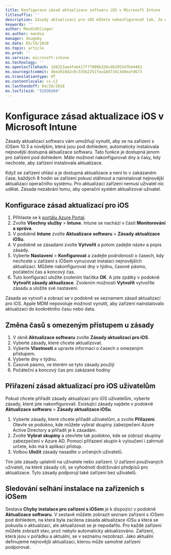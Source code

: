 ```yaml
---
title: Konfigurace zásad aktualizace softwaru iOS v Microsoft Intune
titlesuffix: ''
description: Zásady aktualizací pro iOS můžete nakonfigurovat tak, že donutíte zařízení s iOSem, která jsou pod dohledem, aby automaticky instalovala nejnovější dostupnou aktualizaci softwaru.
keywords: ''
author: MandiOhlinger
ms.author: mandia
manager: dougeby
ms.date: 03/19/2018
ms.topic: article
ms.prod: ''
ms.service: microsoft-intune
ms.technology: ''
ms.openlocfilehash: 1d4223ae4feb417f77909b320cd0295347b44461
ms.sourcegitcommit: dbea918d2c0c335b2251fea18d7341340eafd673
ms.translationtype: HT
ms.contentlocale: cs-CZ
ms.lasthandoff: 04/26/2018
ms.locfileid: "31836584"
---
```

# <a name="configure-ios-update-policies-in-microsoft-intune"></a>Konfigurace zásad aktualizace iOS v Microsoft Intune

Zásady aktualizací softwaru vám umožňují vynutit, aby se na zařízení s iOSem 10.3 a novějším, která jsou pod dohledem, automaticky instalovala nejnovější dostupná aktualizace softwaru. Tato funkce je dostupná jenom pro zařízení pod dohledem. Máte možnost nakonfigurovat dny a časy, kdy nechcete, aby zařízení instalovala aktualizace. 

Když se zařízení ohlásí a je dostupná aktualizace a není to v zakázaném čase, každých 8 hodin se zařízení pokusí stáhnout a nainstalovat nejnovější aktualizaci operačního systému. Pro aktualizaci zařízení nemusí uživatel nic udělat. Zásada nezabrání tomu, aby operační systém aktualizoval uživatel.

## <a name="configure-the-ios-update-policy"></a>Konfigurace zásad aktualizací pro iOS
1. Přihlaste se k [portálu Azure Portal](https://portal.azure.com).
2. Zvolte **Všechny služby** > **Intune**. Intune se nachází v části **Monitorování a správa**.
3. V podokně **Intune** zvolte **Aktualizace softwaru** > **Zásady aktualizace iOSu**.
4. V podokně se zásadami zvolte **Vytvořit** a potom zadejte název a popis zásady.
5. Vyberte **Nastavení** > **Konfigurovat** a zadejte podrobnosti o časech, kdy nechcete u zařízení s iOSem vynucovat instalaci nejnovějších aktualizací. Můžete nakonfigurovat dny v týdnu, časové pásmo, počáteční čas a koncový čas.
6. Tuto konfiguraci uložíte zvolením tlačítka **OK**. A jste zpátky v podokně **Vytvořit zásady aktualizace**. Zvolením možnosti **Vytvořit** vytvoříte zásadu a uložíte své nastavení.

Zásada se vytvoří a zobrazí se v podokně se seznamem zásad aktualizací pro iOS. Apple MDM nepovoluje možnost vynutit, aby zařízení nainstalovalo aktualizaci do konkrétního času nebo data. 

## <a name="change-the-restricted-times-for-the-policy"></a>Změna časů s omezeným přístupem u zásady

1.  V okně **Aktualizace softwaru** zvolte **Zásady aktualizací pro iOS**.
2.  Vyberte zásady, které chcete aktualizovat.
3.  Vyberte **Vlastnosti** a upravte informaci o časech s omezeným přístupem.
4.  Vyberte dny v týdnu.
5.  Časové pásmo, ve kterém se tyto zásady použijí
6.  Počáteční a koncový čas pro zakázané hodiny

## <a name="assign-an-ios-update-policy-to-users"></a>Přiřazení zásad aktualizací pro iOS uživatelům

Pokud chcete přiřadit zásady aktualizací pro iOS uživatelům, vyberte zásady, které jste nakonfigurovali. Existující zásady najdete v podokně **Aktualizace softwaru** > **Zásady aktualizace iOSu**.

1. Vyberte zásady, které chcete přiřadit uživatelům, a zvolte **Přiřazení**. Otevře se podokno, kde můžete vybrat skupiny zabezpečení Azure Active Directory a přiřadit je k zásadám.
2. Zvolte **Vybrat skupiny** a otevřete tak podokno, kde se zobrazí skupiny zabezpečení v Azure AD. Pomocí přiřazení skupin k vyloučení i zahrnutí určete, kdo má k aplikaci přístup.
3. Volbou **Uložit** zásady nasadíte u určených uživatelů.

Tím jste zásady uplatnili na uživatele nebo zařízení. U zařízení používaných uživateli, na které zásady cílí, se vyhodnotí dodržování předpisů pro aktualizace. Tyto zásady podporují také zařízení bez uživatelů.

## <a name="monitor-ios-device-installation-failures"></a>Sledování selhání instalace na zařízeních s iOSem
<!-- 1352223 -->
Sestava **Chyby instalace pro zařízení s iOSem** je k dispozici v podokně **Aktualizace softwaru**. V sestavě můžete zobrazit seznam zařízení s iOSem pod dohledem, na která byla zacílena zásada aktualizace iOSu a která se pokusila o aktualizaci, ale aktualizovat se je nepodařilo. Pro každé zařízení můžete zobrazit stav, proč nebylo automaticky aktualizováno. Zařízení, která jsou v pořádku a aktuální, se v seznamu nezobrazí. Jako aktuální definujeme nejnovější aktualizaci, kterou může samotné zařízení podporovat.

